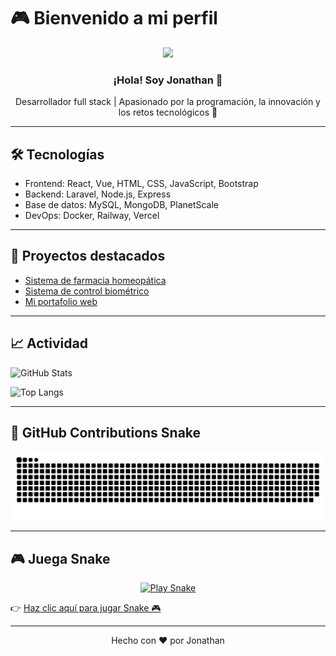 # 🎮 Bienvenido a mi perfil

<p align="center">
  <img src="https://media.giphy.com/media/hvRJCLFzcasrR4ia7z/giphy.gif" width="100px">
</p>

<h3 align="center">¡Hola! Soy Jonathan 👋</h3>

<p align="center">
  Desarrollador full stack | Apasionado por la programación, la innovación y los retos tecnológicos 🚀
</p>

---

## 🛠️ Tecnologías

- Frontend: React, Vue, HTML, CSS, JavaScript, Bootstrap
- Backend: Laravel, Node.js, Express
- Base de datos: MySQL, MongoDB, PlanetScale
- DevOps: Docker, Railway, Vercel

---

## 🎯 Proyectos destacados

- [Sistema de farmacia homeopática](https://github.com/tuusuario/homeopatia)
- [Sistema de control biométrico](https://github.com/tuusuario/biometrico)
- [Mi portafolio web](https://tuusuario.github.io)

---

## 📈 Actividad

![GitHub Stats](https://github-readme-stats.vercel.app/api?username=tuusuario&show_icons=true&theme=tokyonight)

![Top Langs](https://github-readme-stats.vercel.app/api/top-langs/?username=tuusuario&layout=compact&theme=tokyonight)

---

## 🐍 GitHub Contributions Snake

![snake gif](https://github.com/Platane/snk/raw/output/github-contribution-grid-snake.svg)

---

## 🎮 Juega Snake

<p align="center">
  <a href="https://playsnake.org/" target="_blank">
    <img src="https://raw.githubusercontent.com/Ashutosh00710/github-readme-activity-graph/master/snake-game.gif" alt="Play Snake" width="400" />
  </a>
</p>

👉 [Haz clic aquí para jugar Snake 🎮](https://playsnake.org/)

---

<p align="center">
  Hecho con ❤️ por Jonathan
</p>
